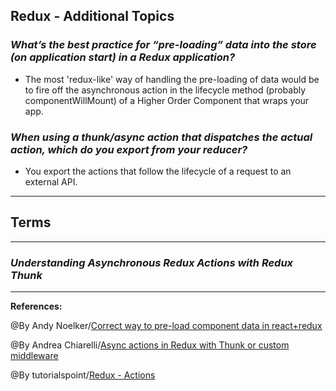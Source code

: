 ## **Redux - Additional Topics**

### ***What’s the best practice for “pre-loading” data into the store (on application start) in a Redux application?***

- The most 'redux-like' way of handling the pre-loading of data would be to fire off the asynchronous action in the lifecycle method (probably componentWillMount) of a Higher Order Component that wraps your app.

### ***When using a thunk/async action that dispatches the actual action, which do you export from your reducer?***

- You export the actions that follow the lifecycle of a request to an external API.


-------------------------------------------------------------


## **Terms**


-----------------------------------------------

### ***Understanding Asynchronous Redux Actions with Redux Thunk***



-----------------------------------------------

**References:**

@By Andy Noelker/[Correct way to pre-load component data in react+redux](https://stackoverflow.com/questions/39356517/correct-way-to-pre-load-component-data-in-reactredux) 

@By Andrea Chiarelli/[Async actions in Redux with Thunk or custom middleware](https://blog.logrocket.com/managing-asynchronous-actions-in-redux-1bc7d28a00c6/)

@By tutorialspoint/[Redux - Actions](https://www.tutorialspoint.com/redux/redux_actions.htm)